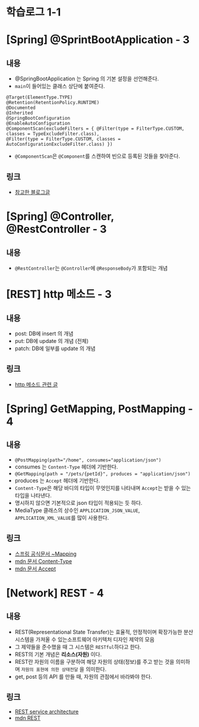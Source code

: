 # 학습로그 1-1

# [Spring] @SprintBootApplication - 3

## 내용
- @SpringBootApplication 는 Spring 의 기본 설정을 선언해준다.
- `main`이 들어있는 클래스 상단에 붙여준다.
```
@Target(ElementType.TYPE)
@Retention(RetentionPolicy.RUNTIME)
@Documented
@Inherited
@SpringBootConfiguration
@EnableAutoConfiguration
@ComponentScan(excludeFilters = { @Filter(type = FilterType.CUSTOM, classes = TypeExcludeFilter.class),
@Filter(type = FilterType.CUSTOM, classes = AutoConfigurationExcludeFilter.class) })
```
- `@ComponentScan`은 `@Component`를 스캔하여 빈으로 등록된 것들을 찾아준다.

## 링크
- [참고한 블로그글](https://bamdule.tistory.com/31)

# [Spring] @Controller, @RestController - 3

## 내용
- `@RestController`는 `@Controller`에 `@ResponseBody`가 포함되는 개념

# [REST] http 메소드 - 3
## 내용
- post: DB에 insert 의 개념
- put: DB에 update 의 개념 (전체)
- patch: DB에 일부를 update 의 개념

## 링크
- [http 메소드 관련 글](https://javaplant.tistory.com/18)

# [Spring] GetMapping, PostMapping - 4
## 내용
- `@PostMapping(path="/home", consumes="application/json")`
- consumes 는 `Content-Type` 헤더에 기반한다.
- `@GetMapping(path = "/pets/{petId}", produces = "application/json")`
- produces 는 `Accept` 헤더에 기반한다.
- `Content-Type`은 해당 바디의 타입이 무엇인지를 나타내며 `Accept`는 받을 수 있는 타입을 나타낸다.
- 명시하지 않으면 기본적으로 json 타입이 적용되는 듯 하다. 
- MediaType 클래스의 상수인 `APPLICATION_JSON_VALUE`, `APPLICATION_XML_VALUE`를 많이 사용한다.

## 링크
- [스프링 공식문서 ~Mapping](https://docs.spring.io/spring-framework/docs/5.2.5.RELEASE/spring-framework-reference/web.html#mvc-ann-requestmapping)
- [mdn 문서 Content-Type](https://developer.mozilla.org/ko/docs/Web/HTTP/Headers/Content-Type)
- [mdn 문서 Accept](https://developer.mozilla.org/ko/docs/Web/HTTP/Headers/Accept)

# [Network] REST - 4

## 내용
- REST(Representational State Transfer)는 효율적, 안정적이며 확장가능한 분산시스템을 가져올 수 있는소프트웨어 아키텍처 디자인 제약의 모음
- 그 제약들을 준수했을 때 그 시스템은 `RESTful`하다고 한다.
- REST의 기본 개념은 **리소스(자원)** 이다.
- REST란 자원의 이름을 구분하여 해당 자원의 상태(정보)를 주고 받는 것을 의미하며 `자원의 표현에 의한 상태전달` 을 의미한다.
- get, post 등의 API 를 만들 때, 자원의 관점에서 바라봐야 한다.

## 링크
- [REST service architecture](https://www.service-architecture.com/articles/web-services/representational_state_transfer_rest.html)
- [mdn REST](https://developer.mozilla.org/ko/docs/Glossary/REST)